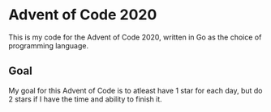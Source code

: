 # Advent of Code 2020

This is my code for the Advent of Code 2020, written in Go as the choice of programming language.

## Goal

My goal for this Advent of Code is to atleast have 1 star for each day, but do 2 stars if I have the time and ability to finish it.
